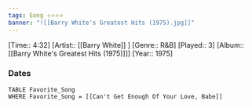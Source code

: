 ```yaml
---
tags: Song ⭐⭐⭐⭐ 
banner: "![[Barry White's Greatest Hits (1975).jpg]]"
---
```

[Time:: 4:32]
[Artist:: [[Barry White]] ]
[Genre:: R&B]
[Played:: 3]
[Album:: [[Barry White's Greatest Hits (1975)]]]
[Year:: 1975]
### Dates
````dataview
TABLE Favorite_Song
WHERE Favorite_Song = [[Can't Get Enough Of Your Love, Babe]]
````